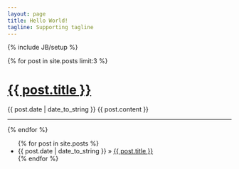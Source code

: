 ```yaml
---
layout: page
title: Hello World!
tagline: Supporting tagline
---
```

{% include JB/setup %}

{% for post in site.posts limit:3 %}
# <a href="{{ BASE_PATH }}{{ post.url }}">{{ post.title }}</a>
{{ post.date | date_to_string }}
{{ post.content }}
<hr />
{% endfor %}


<ul class="posts">
  {% for post in site.posts %}
    <li><span>{{ post.date | date_to_string }}</span> &raquo; <a href="{{ BASE_PATH }}{{ post.url }}">{{ post.title }}</a></li>
  {% endfor %}
</ul>
